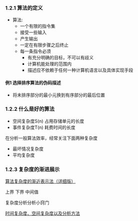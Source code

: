 ### 1.2.1 算法的定义

- 算法: 
  - 一个有限的指令集
  - 接受一些输入
  - 产生输出
  - 一定在有限步骤之后终止
  - 每一条指令必须
    - 有充分明确的目标，不可以有歧义
    - 计算机能处理的范围内
    - 描述应不依赖于任何一种计算机语言以及具体实现手段

#### 例1 选择排序算法的伪码描述

- 将未排序部分的最小元换到有序部分的最后位置

### 1.2.2 什么是好的算法

- 空间复杂度S(n) 占用存储单元的长度
- 事件复杂度T(n) 耗费时间的长度

在分析一般算法效率，经常关注下面两种复杂度

- 最坏情况复杂度
- 平均复杂度

### 1.2.3 复杂度的渐进展示

[算法复杂度的渐近表示法（详细版）](https://blog.csdn.net/u012229421/article/details/42467205)


上界 下界 中间值

复杂度分析分析小窍门

[时间复杂度、空间复杂度以及分析方法](https://www.jianshu.com/p/50e437786592)